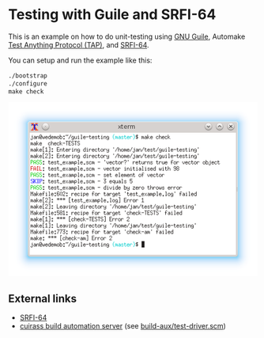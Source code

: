 # Testing with Guile and SRFI-64

This is an example on how to do unit-testing using [GNU Guile](http://www.gnu.org/software/guile/), Automake [Test Anything Protocol (TAP)](https://testanything.org/), and [SRFI-64](http://srfi.schemers.org/srfi-64/srfi-64.html).

You can setup and run the example like this:
```
./bootstrap
./configure
make check
```

![SRFI-64 test driver for Automake TAP](testing.png)

## External links

* [SRFI-64](http://srfi.schemers.org/srfi-64/srfi-64.html)
* [cuirass build automation server](https://notabug.org/mthl/cuirass) (see [build-aux/test-driver.scm](https://notabug.org/mthl/cuirass/src/master/build-aux/test-driver.scm))
